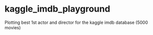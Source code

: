 # kaggle_imdb_playground
Plotting best 1st actor and director for the kaggle imdb database (5000 movies)
